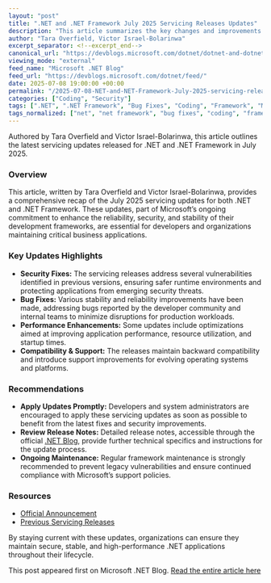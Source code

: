 ```yaml
---
layout: "post"
title: ".NET and .NET Framework July 2025 Servicing Releases Updates"
description: "This article summarizes the key changes and improvements introduced in the July 2025 servicing updates for .NET and .NET Framework. It provides details on fixes, enhancements, and important updates developers should consider for maintaining secure and up-to-date applications."
author: "Tara Overfield, Victor Israel-Bolarinwa"
excerpt_separator: <!--excerpt_end-->
canonical_url: "https://devblogs.microsoft.com/dotnet/dotnet-and-dotnet-framework-july-2025-servicing-updates/"
viewing_mode: "external"
feed_name: "Microsoft .NET Blog"
feed_url: "https://devblogs.microsoft.com/dotnet/feed/"
date: 2025-07-08 19:00:00 +00:00
permalink: "/2025-07-08-NET-and-NET-Framework-July-2025-servicing-releases-updates.html"
categories: ["Coding", "Security"]
tags: [".NET", ".NET Framework", "Bug Fixes", "Coding", "Framework", "Maintenance", "Maintenance & Updates", "Microsoft", "News", "Patches", "Release Notes", "Security", "Servicing Update"]
tags_normalized: ["net", "net framework", "bug fixes", "coding", "framework", "maintenance", "maintenance updates", "microsoft", "news", "patches", "release notes", "security", "servicing update"]
---
```


Authored by Tara Overfield and Victor Israel-Bolarinwa, this article outlines the latest servicing updates released for .NET and .NET Framework in July 2025.<!--excerpt_end-->

### Overview

This article, written by Tara Overfield and Victor Israel-Bolarinwa, provides a comprehensive recap of the July 2025 servicing updates for both .NET and .NET Framework. These updates, part of Microsoft’s ongoing commitment to enhance the reliability, security, and stability of their development frameworks, are essential for developers and organizations maintaining critical business applications.

### Key Updates Highlights

- **Security Fixes:** The servicing releases address several vulnerabilities identified in previous versions, ensuring safer runtime environments and protecting applications from emerging security threats.
- **Bug Fixes:** Various stability and reliability improvements have been made, addressing bugs reported by the developer community and internal teams to minimize disruptions for production workloads.
- **Performance Enhancements:** Some updates include optimizations aimed at improving application performance, resource utilization, and startup times.
- **Compatibility & Support:** The releases maintain backward compatibility and introduce support improvements for evolving operating systems and platforms.

### Recommendations

- **Apply Updates Promptly:** Developers and system administrators are encouraged to apply these servicing updates as soon as possible to benefit from the latest fixes and security improvements.
- **Review Release Notes:** Detailed release notes, accessible through the official [.NET Blog](https://devblogs.microsoft.com/dotnet), provide further technical specifics and instructions for the update process.
- **Ongoing Maintenance:** Regular framework maintenance is strongly recommended to prevent legacy vulnerabilities and ensure continued compliance with Microsoft’s support policies.

### Resources

- [Official Announcement](https://devblogs.microsoft.com/dotnet/dotnet-and-dotnet-framework-july-2025-servicing-updates/)
- [Previous Servicing Releases](https://devblogs.microsoft.com/dotnet)

By staying current with these updates, organizations can ensure they maintain secure, stable, and high-performance .NET applications throughout their lifecycle.

This post appeared first on Microsoft .NET Blog. [Read the entire article here](https://devblogs.microsoft.com/dotnet/dotnet-and-dotnet-framework-july-2025-servicing-updates/)
